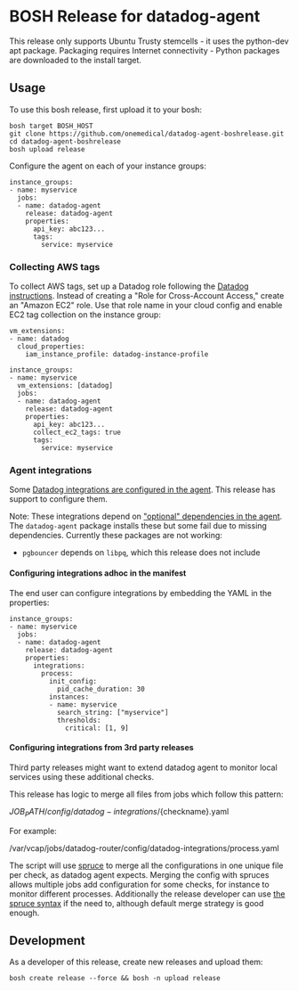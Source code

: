 # BOSH Release for datadog-agent

This release only supports Ubuntu Trusty stemcells - it uses the python-dev apt package.
Packaging requires Internet connectivity - Python packages are downloaded to the install target.

## Usage

To use this bosh release, first upload it to your bosh:

```
bosh target BOSH_HOST
git clone https://github.com/onemedical/datadog-agent-boshrelease.git
cd datadog-agent-boshrelease
bosh upload release
```

Configure the agent on each of your instance groups:

```
instance_groups:
- name: myservice
  jobs:
  - name: datadog-agent
    release: datadog-agent
    properties:
      api_key: abc123...
      tags:
        service: myservice
```

### Collecting AWS tags

To collect AWS tags, set up a Datadog role following the [Datadog instructions](http://docs.datadoghq.com/integrations/aws/).
Instead of creating a "Role for Cross-Account Access," create an "Amazon EC2" role.
Use that role name in your cloud config and enable EC2 tag collection on the instance group:

```
vm_extensions:
- name: datadog
  cloud_properties:
    iam_instance_profile: datadog-instance-profile
```

```
instance_groups:
- name: myservice
  vm_extensions: [datadog]
  jobs:
  - name: datadog-agent
    release: datadog-agent
    properties:
      api_key: abc123...
      collect_ec2_tags: true
      tags:
        service: myservice
```

### Agent integrations

Some [Datadog integrations are configured in the agent](https://github.com/DataDog/dd-agent/tree/5.8.5/conf.d).
This release has support to configure them.

Note: These integrations depend on ["optional" dependencies in the agent](https://github.com/DataDog/dd-agent/blob/5.8.5/requirements-opt.txt).
The `datadog-agent` package installs these but some fail due to missing dependencies. Currently these packages are not working:

  * `pgbouncer` depends on `libpq`, which this release does not include

#### Configuring integrations adhoc in the manifest

The end user can configure integrations by embedding the YAML in the properties:

```
instance_groups:
- name: myservice
  jobs:
  - name: datadog-agent
    release: datadog-agent
    properties:
      integrations:
        process:
          init_config:
            pid_cache_duration: 30
          instances:
          - name: myservice
            search_string: ["myservice"]
            thresholds:
              critical: [1, 9]
```

#### Configuring integrations from 3rd party releases

Third party releases might want to extend datadog agent to monitor local services using these additional checks.

This release has logic to merge all files from jobs which follow this pattern:

  ${JOB_PATH}/config/datadog-integrations/${checkname}.yaml

For example:

  /var/vcap/jobs/datadog-router/config/datadog-integrations/process.yaml

The script will use [spruce](https://github.com/geofffranks/spruce) to merge all the configurations in one unique file per check, as datadog agent expects. Merging the config with spruces allows multiple jobs add configuration for some checks, for instance to monitor different processes. Additionally the release developer can use [the spruce syntax](https://github.com/geofffranks/spruce) if the need to, although default merge strategy is good enough.

## Development

As a developer of this release, create new releases and upload them:

```
bosh create release --force && bosh -n upload release
```
